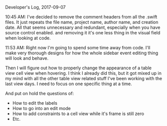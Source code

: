 Developer's Log, 2017-09-07

10:45 AM: I've decided to remove the comment headers from all the .swift files. It just repeats the file name, project name, author name, and creation date. All that seems unnecessary and redundant, especially when you have source control enabled. and removing it it's one less thing in the visual field when looking at code.

11:53 AM: Right now I'm going to spend some time away from code. I'll make very thorough designs for how the whole sidebar event editing thing will look and behave.

Then I will figure out how to properly change the appearance of a table view cell view when hovering. I think I already did this, but it got mixed up in my mind with all the other table view related stuff I've been working with the last view days. I need to focus on one specific thing at a time.

And put on hold the questions of:
- How to edit the labels
- How to go into an edit mode
- How to add constraints to a cell view while it's frame is still zero
- Etc.
